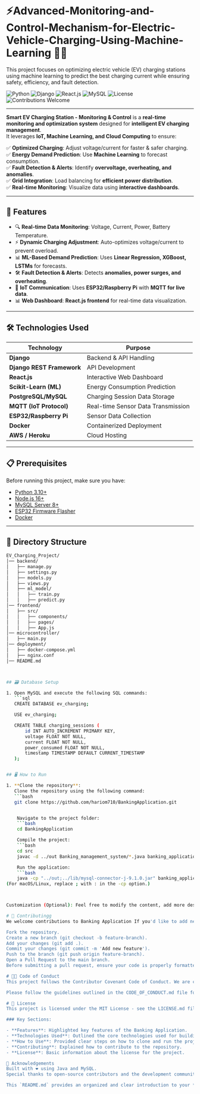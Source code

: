 # ⚡Advanced-Monitoring-and-Control-Mechanism-for-Electric-Vehicle-Charging-Using-Machine-Learning 🚗🔋
This project focuses on optimizing electric vehicle (EV) charging stations using machine learning to predict the best charging current while ensuring safety, efficiency, and fault detection.


![Python](https://img.shields.io/badge/Python-3.10-blue?style=flat&logo=python)
![Django](https://img.shields.io/badge/Django-4.0-green?style=flat&logo=django)
![React.js](https://img.shields.io/badge/React.js-18.0-blue?style=flat&logo=react)
![MySQL](https://img.shields.io/badge/MySQL-8.0-blue?style=flat&logo=mysql)
![License](https://img.shields.io/badge/License-MIT-green?style=flat)
![Contributions Welcome](https://img.shields.io/badge/Contributions-Welcome-brightgreen)

---

**Smart EV Charging Station - Monitoring & Control** is a **real-time monitoring and optimization system** designed for **intelligent EV charging management**.  
It leverages **IoT, Machine Learning, and Cloud Computing** to ensure:

✅ **Optimized Charging**: Adjust voltage/current for faster & safer charging.  
✅ **Energy Demand Prediction**: Use **Machine Learning** to forecast consumption.  
✅ **Fault Detection & Alerts**: Identify **overvoltage, overheating, and anomalies**.  
✅ **Grid Integration**: Load balancing for **efficient power distribution**.  
✅ **Real-time Monitoring**: Visualize data using **interactive dashboards**.  

---

## 🚀 Features

- 🔍 **Real-time Data Monitoring**: Voltage, Current, Power, Battery Temperature.
- ⚡ **Dynamic Charging Adjustment**: Auto-optimizes voltage/current to prevent overload.
- 📊 **ML-Based Demand Prediction**: Uses **Linear Regression, XGBoost, LSTMs** for forecasts.
- 🛠️ **Fault Detection & Alerts**: Detects **anomalies, power surges, and overheating**.
- 📡 **IoT Communication**: Uses **ESP32/Raspberry Pi** with **MQTT for live data**.
- 📊 **Web Dashboard**: **React.js frontend** for real-time data visualization.

---

## 🛠️ Technologies Used

| **Technology** | **Purpose** |
|---------------|------------|
| **Django** | Backend & API Handling |
| **Django REST Framework** | API Development |
| **React.js** | Interactive Web Dashboard |
| **Scikit-Learn (ML)** | Energy Consumption Prediction |
| **PostgreSQL/MySQL** | Charging Session Data Storage |
| **MQTT (IoT Protocol)** | Real-time Sensor Data Transmission |
| **ESP32/Raspberry Pi** | Sensor Data Collection |
| **Docker** | Containerized Deployment |
| **AWS / Heroku** | Cloud Hosting |

---

## 📋 Prerequisites
Before running this project, make sure you have:

- [Python 3.10+](https://www.python.org/downloads/)
- [Node.js 16+](https://nodejs.org/)
- [MySQL Server 8+](https://dev.mysql.com/downloads/)
- [ESP32 Firmware Flasher](https://espressif.github.io/esptool/)
- [Docker](https://www.docker.com/)

---

## 📂 Directory Structure  

```bash
EV_Charging_Project/
│── backend/                
│   ├── manage.py
│   ├── settings.py
│   ├── models.py            
│   ├── views.py             
│   ├── ml_model/            
│   │   ├── train.py        
│   │   ├── predict.py      
│── frontend/               
│   ├── src/
│   │   ├── components/
│   │   ├── pages/
│   │   ├── App.js          
│── microcontroller/         
│   ├── main.py            
│── deployment/              
│   ├── docker-compose.yml
│   ├── nginx.conf
│── README.md



## 🗃️ Database Setup

1. Open MySQL and execute the following SQL commands:
   ```sql
   CREATE DATABASE ev_charging;

   USE ev_charging;

   CREATE TABLE charging_sessions (
       id INT AUTO_INCREMENT PRIMARY KEY,
       voltage FLOAT NOT NULL,
       current FLOAT NOT NULL,
       power_consumed FLOAT NOT NULL,
       timestamp TIMESTAMP DEFAULT CURRENT_TIMESTAMP
   );


## 🖥️ How to Run

1. **Clone the repository**:  
   Clone the repository using the following command:  
   ```bash
   git clone https://github.com/hariom710/BankingApplication.git


    Navigate to the project folder:
    ```bash
    cd BankingApplication

    Compile the project:
    ```bash
    cd src
    javac -d ../out Banking_management_system/*.java banking_application/*.java

    Run the application:
    ```bash
    java -cp "../out;../lib/mysql-connector-j-9.1.0.jar" banking_application.BankingApp
(For macOS/Linux, replace ; with : in the -cp option.)



Customization (Optional): Feel free to modify the content, add more destinations, or change the visuals to fit your own safari packages.

# 🤝 Contributingg
We welcome contributions to Banking Application If you'd like to add new features follow these steps:

Fork the repository.
Create a new branch (git checkout -b feature-branch).
Add your changes (git add .).
Commit your changes (git commit -m 'Add new feature').
Push to the branch (git push origin feature-branch).
Open a Pull Request to the main branch.
Before submitting a pull request, ensure your code is properly formatted and includes necessary comments.

# 🧑‍💻 Code of Conduct
This project follows the Contributor Covenant Code of Conduct. We are committed to maintaining a harassment-free environment for all participants.

Please follow the guidelines outlined in the CODE_OF_CONDUCT.md file for more details.

# 📜 License
This project is licensed under the MIT License - see the LICENSE.md file for details.

### Key Sections:

- **Features**: Highlighted key features of the Banking Application.
- **Technologies Used**: Outlined the core technologies used for building the website (Java).
- **How to Use**: Provided clear steps on how to clone and run the project.
- **Contributing**: Explained how to contribute to the repository.
- **License**: Basic information about the license for the project.

🌟 Acknowledgements
Built with ❤️ using Java and MySQL.
Special thanks to open-source contributors and the development community.

This `README.md` provides an organized and clear introduction to your **Banking Application** project. You can expand or adjust the sections as your project grows.

